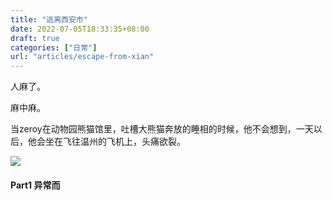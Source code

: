 ```yaml
---
title: "逃离西安市"
date: 2022-07-05T18:33:35+08:00
draft: true
categories: ["日常"]
url: "articles/escape-from-xian"
---
```


人麻了。

麻中麻。

当zeroy在动物园熊猫馆里，吐槽大熊猫奔放的睡相的时候，他不会想到，一天以后，他会坐在飞往温州的飞机上，头痛欲裂。

![](/escape-from-xian/panda.jpg)



#### Part1 异常而
